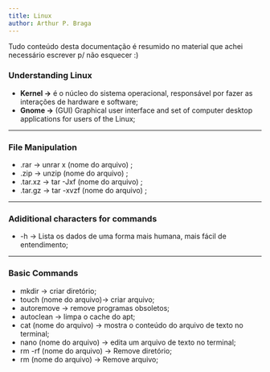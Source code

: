 ```yaml
---
title: Linux
author: Arthur P. Braga
---
```


Tudo conteúdo desta documentação é resumido no material que achei necessário escrever p/ não 
esquecer :)

### Understanding Linux

- **Kernel ->** é o núcleo do sistema operacional, responsável por fazer as interações de hardware e software;   
- **Gnome ->** (GUI) Graphical user interface and set of computer desktop applications for users of the Linux; 

---

### File Manipulation

- .rar -> unrar x (nome do arquivo) ;
- .zip -> unzip (nome do arquivo) ;
- .tar.xz -> tar -Jxf (nome do arquivo) ;    
- .tar.gz -> tar -xvzf (nome do arquivo) ;

---------------------------------------------------------------------------------------------------------------------------

### Adiditional  characters for commands

- -h -> Lista os dados de uma forma mais humana, mais fácil de entendimento;

---------------------------------------------------------------------------------------------------------------------------

### Basic Commands

- mkdir -> criar diretório;
- touch (nome do arquivo)-> criar arquivo;
- autoremove -> remove programas obsoletos;
- autoclean -> limpa o cache do apt;
- cat (nome do arquivo) -> mostra o conteúdo do arquivo de texto no terminal;
- nano (nome do arquivo) -> edita um arquivo de texto no terminal;
- rm -rf (nome do arquivo) -> Remove diretório;
- rm (nome do arquivo) -> Remove arquivo;